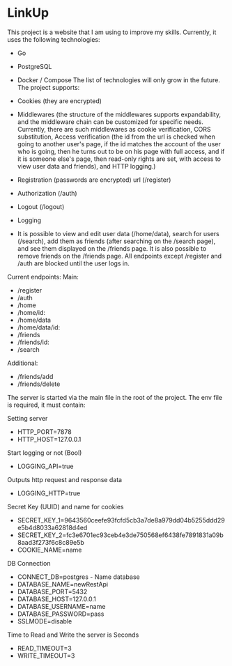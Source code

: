 # LinkUp

This project is a website that I am using to improve my skills. Currently, it uses the following technologies:

* Go
* PostgreSQL
* Docker / Compose
The list of technologies will only grow in the future.
The project supports:

* Cookies (they are encrypted)
* Middlewares (the structure of the middlewares supports expandability, and the middleware chain can be customized for specific needs. Currently, there are such middlewares as cookie verification, CORS substitution, Access verification (the id from the url is checked when going to another user's page, if the id matches the account of the user who is going, then he turns out to be on his page with full access, and if it is someone else's page, then read-only rights are set, with access to view user data and friends), and HTTP logging.)
* Registration (passwords are encrypted) url (/register)
* Authorization (/auth)
* Logout (/logout)
* Logging
* It is possible to view and edit user data (/home/data), search for users (/search), add them as friends (after searching on the /search page), and see them displayed on the /friends page. It is also possible to remove friends on the /friends page.
All endpoints except /register and /auth are blocked until the user logs in.

Current endpoints:
Main:
* /register
* /auth
* /home
* /home/id:
* /home/data
* /home/data/id:
* /friends
* /friends/id:
* /search

Additional:
* /friends/add
* /friends/delete

The server is started via the main file in the root of the project. The env file is required, it must contain:

Setting server
* HTTP_PORT=7878
* HTTP_HOST=127.0.0.1

Start logging or not (Bool)
* LOGGING_API=true

Outputs http request and response data
* LOGGING_HTTP=true

Secret Key (UUID) and name for cookies
* SECRET_KEY_1=9643560ceefe93fcfd5cb3a7de8a979dd04b5255ddd29e5b4d8033a62818d4ed
* SECRET_KEY_2=fc3e6701ec93ceb4e3de750568ef6438fe7891831a09b8aad3f273f6c8c89e5b
* COOKIE_NAME=name

DB Connection
* CONNECT_DB=postgres - Name database
* DATABASE_NAME=newRestApi
* DATABASE_PORT=5432
* DATABASE_HOST=127.0.0.1
* DATABASE_USERNAME=name
* DATABASE_PASSWORD=pass
* SSLMODE=disable

Time to Read and Write the server is Seconds
* READ_TIMEOUT=3
* WRITE_TIMEOUT=3
